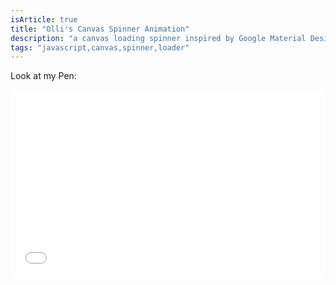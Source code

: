 ```yaml
---
isArticle: true
title: "Olli's Canvas Spinner Animation"
description: "a canvas loading spinner inspired by Google Material Design. It's resizeable through size of parent and has color animation."
tags: "javascript,canvas,spinner,loader"
---
```

Look at my Pen:
<iframe height='300' scrolling='no' src='//codepen.io/olli/embed/qEKMZm/?height=300&theme-id=0&default-tab=result' frameborder='no' allowtransparency='true' allowfullscreen='true' style='width: 100%;'>See the Pen <a href='http://codepen.io/olli/pen/qEKMZm/'>Olli's canvas spinner animation</a> by Oliver Jean Eifler  (<a href='http://codepen.io/olli'>@olli</a>) on <a href='http://codepen.io'>CodePen</a>.
</iframe>
